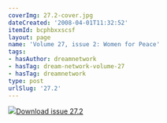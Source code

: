 ```yaml
---
coverImg: 27.2-cover.jpg
dateCreated: '2008-04-01T11:32:52'
itemId: bcphbxxscsf
layout: page
name: 'Volume 27, issue 2: Women for Peace'
tags:
- hasAuthor: dreamnetwork
- hasTag: dream-network-volume-27
- hasTag: dreamnetwork
type: post
urlSlug: '27.2'
---
```

<img class="card-journal-img" src="../images/27.2-rect.jpg"/><a href="../files/pdfs/Volume_27/27.2_women_for_peace.pdf" download="">Download issue 27.2</a>